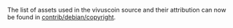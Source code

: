 The list of assets used in the vivuscoin source and their attribution can now be found in [contrib/debian/copyright](../contrib/debian/copyright).
